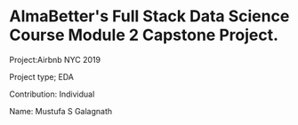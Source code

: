 # AlmaBetter's Full Stack Data Science Course Module 2 Capstone Project.
Project:Airbnb NYC 2019

Project type; EDA

Contribution: Individual

Name: Mustufa S Galagnath
